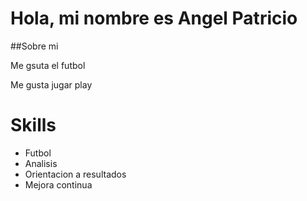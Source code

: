 # Hola, mi nombre es Angel Patricio

##Sobre mi

Me gsuta el futbol

Me gusta jugar play

# Skills

- Futbol
- Analisis
- Orientacion a resultados
- Mejora continua